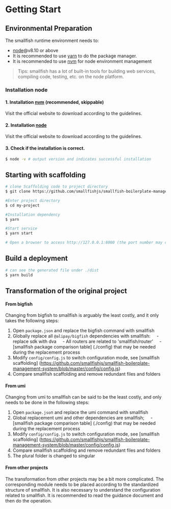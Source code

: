 # Getting Start

## Environmental Preparation

The smallfish runtime environment needs to:
- [node](https://nodejs.org/)@v8.10 or above
- It is recommended to use [yarn](https://yarnpkg.com/) to do the package manager.
- It is recommended to use [nvm](https://github.com/nvm-sh/nvm) for node environment management

> Tips: smallfish has a lot of built-in tools for building web services, compiling code, testing, etc. on the node platform.

### Installation node
#### 1. Installation [nvm](https://github.com/nvm-sh/nvm) (recommended, skippable)
Visit the official website to download according to the guidelines.

#### 2. Installation [node](https://nodejs.org/)
Visit the official website to download according to the guidelines.

#### 3. Check if the installation is correct.

```bash
$ node -v # output version and indicates successful installation
```

## Starting with scaffolding

```bash
# clone Scaffolding code to project directory
$ git clone https://github.com/smallfishjs/smallfish-boilerplate-management-system.git my-project

#Enter project directory
$ cd my-project

#Installation dependency
$ yarn

#Start service
$ yarn start

# Open a browser to access http://127.0.0.1:8000 (the port number may change according to the situation)
```

## Build a deployment

```bash
# can see the generated file under ./dist
$ yarn build
```

## Transformation of the original project
#### From bigfish
Changing from bigfish to smallfish is arguably the least costly, and it only takes the following steps:
1. Open `package.json` and replace the bigfish command with smallfish
2. Globally replace all `@alipay/bigfish` dependencies with smallfish:
    - replace sdk with dva
    - All routers are related to 'smallfish/router'
    - [smallfish package comparison table] (./config) that may be needed during the replacement process
3. Modify `config/config.js` to switch configuration mode, see [smallfish scaffolding] (https://github.com/smallfishjs/smallfish-boilerplate-management-system/blob/master/config/config.js)
4. Compare smallfish scaffolding and remove redundant files and folders

#### From umi
Changing from umi to smallfish can be said to be the least costly, and only needs to be done in the following steps:
1. Open `package.jso`n and replace the umi command with smallfish
2. Global replacement umi and other dependencies are smallfish;
    - [smallfish package comparison table] (./config) that may be needed during the replacement process
3. Modify `config/config.js` to switch configuration mode, see [smallfish scaffolding] (https://github.com/smallfishjs/smallfish-boilerplate-management-system/blob/master/config/config.js)
4. Compare smallfish scaffolding and remove redundant files and folders
5. The plural folder is changed to singular

#### From other projects
The transformation from other projects may be a bit more complicated. The corresponding module needs to be placed according to the standardized structure of smallfish. It is also necessary to understand the configuration related to smallfish. It is recommended to read the guidance document and then do the operation.